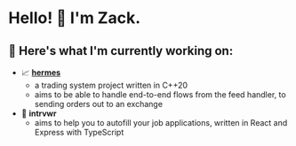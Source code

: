 # Hello! 👋 I'm Zack.

## 💼 Here's what I'm currently working on:

- 📈 [**hermes**](https://github.com/nhzaci/hermes) 
  - a trading system project written in C++20
  - aims to be able to handle end-to-end flows from the feed handler, to sending orders out to an exchange
- 📝 **intrvwr** 
  - aims to help you to autofill your job applications, written in React and Express with TypeScript

